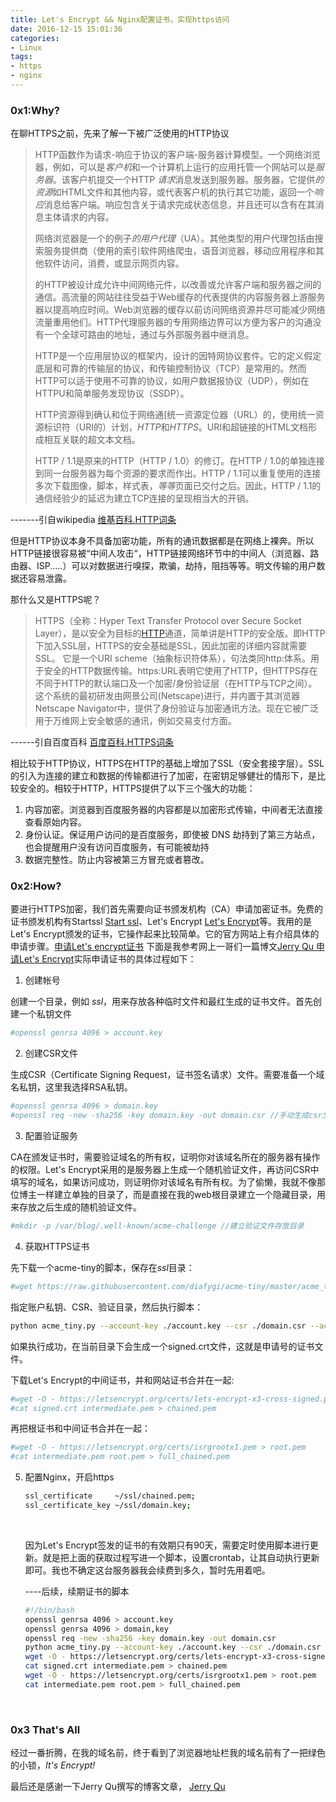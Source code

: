 ```yaml
---
title: Let's Encrypt && Nginx配置证书，实现https访问
date: 2016-12-15 15:01:36
categories:
- Linux
tags:
- https
- nginx
---
```


### 0x1:Why?

在聊HTTPS之前，先来了解一下被广泛使用的HTTP协议

> HTTP函数作为请求-响应于协议的客户端-服务器计算模型。一个网络浏览器，例如，可以是*客户机*和一个计算机上运行的应用托管一个网站可以是*服务器*。该客户机提交一个HTTP *请求*消息发送到服务器。服务器，它提供*的资源*如HTML文件和其他内容，或代表客户机的执行其它功能，返回一个*响应*消息给客户端。响应包含关于请求完成状态信息，并且还可以含有在其消息主体请求的内容。
>
> 网络浏览器是一个的例子*的用户代理*（UA）。其他类型的用户代理包括由搜索服务提供商（使用的索引软件网络爬虫，语音浏览器，移动应用程序和其他软件访问，消费，或显示网页内容。
>
> 的HTTP被设计成允许中间网络元件，以改善或允许客户端和服务器之间的通信。高流量的网站往往受益于Web缓存的代表提供的内容服务器上游服务器以提高响应时间。Web浏览器的缓存以前访问网络资源并尽可能减少网络流量重用他们。HTTP代理服务器的专用网络边界可以方便为客户的沟通没有一个全球可路由的地址，通过与外部服务器中继消息。
>
> HTTP是一个应用层协议的框架内，设计的因特网协议套件。它的定义假定底层和可靠的传输层的协议，和传输控制协议（TCP）是常用的。然而HTTP可以适于使用不可靠的协议，如用户数据报协议（UDP），例如在HTTPU和简单服务发现协议（SSDP）。
>
> HTTP资源得到确认和位于网络通[统一资源定位器（URL）的，使用统一资源标识符（URI的）计划，*HTTP*和*HTTPS*。URI和超链接的HTML文档形成相互关联的超文本文档。
>
> HTTP / 1.1是原来的HTTP（HTTP / 1.0）的修订。在HTTP / 1.0的单独连接到同一台服务器为每个资源的要求而作出。HTTP / 1.1可以重复使用的连接多次下载图像，脚本，样式表，*等等*页面已交付之后。因此，HTTP / 1.1的通信经验少的延迟为建立TCP连接的呈现相当大的开销。

-------引自wikipedia [维基百科.HTTP词条]( https://en.wikipedia.org/wiki/Hypertext_Transfer_Protocol)

<!-- more -->

但是HTTP协议本身不具备加密功能，所有的通讯数据都是在网络上裸奔。所以HTTP链接很容易被“中间人攻击“，HTTP链接网络环节中的中间人（浏览器、路由器、ISP.....）可以对数据进行嗅探，欺骗，劫持，阻挡等等。明文传输的用户数据还容易泄露。

那什么又是HTTPS呢？  

> HTTPS（全称：Hyper Text Transfer Protocol over Secure Socket Layer），是以安全为目标的[HTTP](http://baike.baidu.com/view/9472.htm)通道，简单讲是HTTP的安全版。即HTTP下加入SSL层，HTTPS的安全基础是SSL，因此加密的详细内容就需要SSL。 它是一个URI scheme（抽象标识符体系），句法类同http:体系。用于安全的HTTP数据传输。https:URL表明它使用了HTTP，但HTTPS存在不同于HTTP的默认端口及一个加密/身份验证层（在HTTP与TCP之间）。这个系统的最初研发由网景公司(Netscape)进行，并内置于其浏览器Netscape Navigator中，提供了身份验证与加密通讯方法。现在它被广泛用于万维网上安全敏感的通讯，例如交易支付方面。  

------引自百度百科 [百度百科.HTTPS词条](http://baike.baidu.com/link?url=ZSi0Ny56ylfHKJ4PEny2ogN3HkMf8QClbf_TulpLkRcei0-Z2w4SnxLVBnJPX5qkHHZOgKgQl78yBX60xdorUa)

相比较于HTTP协议，HTTPS在HTTP的基础上增加了SSL（安全套接字层）。SSL的引入为连接的建立和数据的传输都进行了加密，在密钥足够健壮的情形下，是比较安全的。相较于HTTP，HTTPS提供了以下三个强大的功能：

1. 内容加密。浏览器到百度服务器的内容都是以加密形式传输，中间者无法直接查看原始内容。
2. 身份认证。保证用户访问的是百度服务，即使被 DNS 劫持到了第三方站点，也会提醒用户没有访问百度服务，有可能被劫持
3. 数据完整性。防止内容被第三方冒充或者篡改。

###  0x2:How?

要进行HTTPS加密，我们首先需要向证书颁发机构（CA）申请加密证书。免费的证书颁发机构有Startssl [Start ssl](https://www.startssl.com/)、Let's Encrypt [Let's Encrypt](https://letsencrypt.org/)等。我用的是Let's Encrypt颁发的证书，它操作起来比较简单。它的官方网站上有介绍具体的申请步骤。[申请Let's encrypt证书](https://letsencrypt.org/getting-started/) 下面是我参考网上一哥们一篇博文[Jerry Qu 申请Let's Encrypt](https://imququ.com/post/letsencrypt-certificate.html)实际申请证书的具体过程如下：

1. 创建帐号

创建一个目录，例如 *ssl*，用来存放各种临时文件和最红生成的证书文件。首先创建一个私钥文件

```bash
#openssl genrsa 4096 > account.key
```

2. 创建CSR文件

生成CSR（Certificate Signing Request，证书签名请求）文件。需要准备一个域名私钥，这里我选择RSA私钥。

```bash
#openssl genrsa 4096 > domain.key
#openssl req -new -sha256 -key domain.key -out domain.csr //手动生成csr文件，根据提示进行操作即可
```

3. 配置验证服务

CA在颁发证书时，需要验证域名的所有权，证明你对该域名所在的服务器有操作的权限。Let's Encrypt采用的是服务器上生成一个随机验证文件，再访问CSR中填写的域名，如果访问成功，则证明你对该域名有所有权。为了偷懒，我就不像那位博主一样建立单独的目录了，而是直接在我的web根目录建立一个隐藏目录，用来存放之后生成的随机验证文件。

```bash
#mkdir -p /var/blog/.well-known/acme-challenge //建立验证文件存放目录
```

4. 获取HTTPS证书

先下载一个acme-tiny的脚本，保存在*ssl*目录：

```bash
#wget https://raw.githubusercontent.com/diafygi/acme-tiny/master/acme_tiny.py
```

指定账户私钥、CSR、验证目录，然后执行脚本：

```bash
python acme_tiny.py --account-key ./account.key --csr ./domain.csr --acme-dir /var/blog/ > ./signed.crt

```

如果执行成功，在当前目录下会生成一个signed.crt文件，这就是申请号的证书文件。

下载Let's Encrypt的中间证书，并和网站证书合并在一起:

```bash
#wget -O - https://letsencrypt.org/certs/lets-encrypt-x3-cross-signed.pem > intermediate.pem
#cat signed.crt intermediate.pem > chained.pem
```

再把根证书和中间证书合并在一起：

```bash
#wget -O - https://letsencrypt.org/certs/isrgrootx1.pem > root.pem
#cat intermediate.pem root.pem > full_chained.pem
```

5. 配置Nginx，开启https

   ```bash
   ssl_certificate     ~/ssl/chained.pem;
   ssl_certificate_key ~/ssl/domain.key;
   ```

   ​

   因为Let's Encrypt签发的证书的有效期只有90天，需要定时使用脚本进行更新。就是把上面的获取过程写进一个脚本，设置crontab，让其自动执行更新即可。我也不确定这台服务器我会续费到多久，暂时先用着吧。  

   ----后续，续期证书的脚本

   ```bash
   #!/bin/bash
   openssl genrsa 4096 > account.key
   openssl genrsa 4096 > domain,key
   openssl req -new -sha256 -key domain.key -out domain.csr
   python acme_tiny.py --account-key ./account.key --csr ./domain.csr --acme-dir /var/www/blog/.well-known/acme-challenge/ > ./signed.crt
   wget -O - https://letsencrypt.org/certs/lets-encrypt-x3-cross-signed.pem > intermediate.pem
   cat signed.crt intermediate.pem > chained.pem
   wget -O - https://letsencrypt.org/certs/isrgrootx1.pem > root.pem
   cat intermediate.pem root.pem > full_chained.pem

   ```

   ​

### 0x3 That's All

经过一番折腾，在我的域名前，终于看到了浏览器地址栏我的域名前有了一把绿色的小锁，*It's Encrypt!*  

最后还是感谢一下Jerry Qu撰写的博客文章， [Jerry Qu](https://imququ.com/)